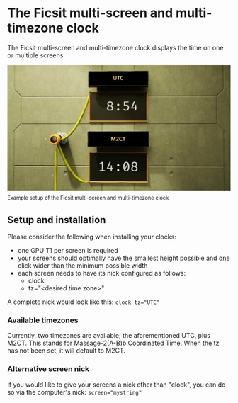 # The Ficsit multi-screen and multi-timezone clock
The Ficsit multi-screen and multi-timezone clock displays the time on one or multiple screens.

![Example setup of the Ficsit Clock](preview1.jpg "Example setup of the Ficsit Clock")
<sub>Example setup of the Ficsit multi-screen and multi-timezone clock</sub>

## Setup and installation
Please consider the following when installing your clocks:
- one GPU T1 per screen is required
- your screens should optimally have the smallest height possible and one click wider than the minimum possible width
- each screen needs to have its nick configured as follows:
    - clock
    - tz="\<desired time zone\>"

A complete nick would look like this:
    `clock tz="UTC"`

### Available timezones
Currently, two timezones are available; the aforementioned UTC, plus M2CT. This stands for Massage-2(A-B)b Coordinated Time. When the tz has not been set, it will default to M2CT.

### Alternative screen nick
If you would like to give your screens a nick other than "clock", you can do so via the computer's nick:
    `screen="mystring"`
